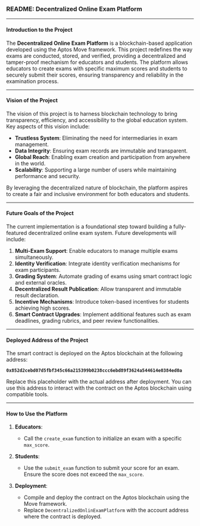 ### **README: Decentralized Online Exam Platform**

---

#### **Introduction to the Project**  
The **Decentralized Online Exam Platform** is a blockchain-based application developed using the Aptos Move framework. This project redefines the way exams are conducted, stored, and verified, providing a decentralized and tamper-proof mechanism for educators and students. The platform allows educators to create exams with specific maximum scores and students to securely submit their scores, ensuring transparency and reliability in the examination process.

---

#### **Vision of the Project**  
The vision of this project is to harness blockchain technology to bring transparency, efficiency, and accessibility to the global education system. Key aspects of this vision include:  
- **Trustless System**: Eliminating the need for intermediaries in exam management.  
- **Data Integrity**: Ensuring exam records are immutable and transparent.  
- **Global Reach**: Enabling exam creation and participation from anywhere in the world.  
- **Scalability**: Supporting a large number of users while maintaining performance and security.  

By leveraging the decentralized nature of blockchain, the platform aspires to create a fair and inclusive environment for both educators and students.

---

#### **Future Goals of the Project**  
The current implementation is a foundational step toward building a fully-featured decentralized online exam system. Future developments will include:  
1. **Multi-Exam Support**: Enable educators to manage multiple exams simultaneously.  
2. **Identity Verification**: Integrate identity verification mechanisms for exam participants.  
3. **Grading System**: Automate grading of exams using smart contract logic and external oracles.  
4. **Decentralized Result Publication**: Allow transparent and immutable result declaration.  
5. **Incentive Mechanisms**: Introduce token-based incentives for students achieving high scores.  
6. **Smart Contract Upgrades**: Implement additional features such as exam deadlines, grading rubrics, and peer review functionalities.  

---

#### **Deployed Address of the Project**  
The smart contract is deployed on the Aptos blockchain at the following address:  

**`0x852d2cebd07d5fbf345c66a215399b0238ccc6ebd89f3624a544614e0384ed0a`**

Replace this placeholder with the actual address after deployment. You can use this address to interact with the contract on the Aptos blockchain using compatible tools.

---

#### **How to Use the Platform**  

1. **Educators**:  
   - Call the `create_exam` function to initialize an exam with a specific `max_score`.  
   
2. **Students**:  
   - Use the `submit_exam` function to submit your score for an exam. Ensure the score does not exceed the `max_score`.

3. **Deployment**:  
   - Compile and deploy the contract on the Aptos blockchain using the Move framework.  
   - Replace `DecentralizedOnlinExamPlatform` with the account address where the contract is deployed.
